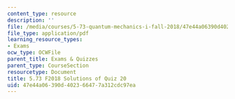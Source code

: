 ```yaml
---
content_type: resource
description: ''
file: /media/courses/5-73-quantum-mechanics-i-fall-2018/47e44a06390d402366477a312cdc97ea_MIT5_73F18_quiz20_soln.pdf
file_type: application/pdf
learning_resource_types:
- Exams
ocw_type: OCWFile
parent_title: Exams & Quizzes
parent_type: CourseSection
resourcetype: Document
title: 5.73 F2018 Solutions of Quiz 20
uid: 47e44a06-390d-4023-6647-7a312cdc97ea
---
```

